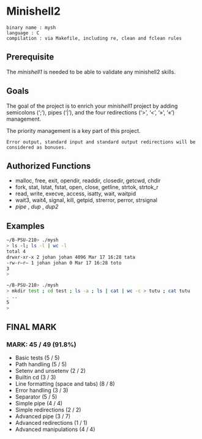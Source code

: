 # Minishell2

```text
binary name : mysh
language : C
compilation : via Makefile, including re, clean and fclean rules
```

## Prerequisite

The _minishell1_ is needed to be able to validate any minishell2 skills.

## Goals

The goal of the project is to enrich your _minishell1_ project by adding semicolons (‘;’), pipes (‘|’), and the four redirections (‘>’, ‘<’, ‘»’, ‘«’) management.

The priority management is a key part of this project.

```text
Error output, standard input and standard output redirections will be considered as bonuses.
```

## Authorized Functions

- malloc, free, exit, opendir, readdir, closedir, getcwd, chdir
- fork, stat, lstat, fstat, open, close, getline, strtok, strtok_r
- read, write, execve, access, isatty, wait, waitpid
- wait3, wait4, signal, kill, getpid, strerror, perror, strsignal
- _pipe_ , _dup_ , _dup2_

## Examples

```bash
∼/B-PSU-210> ./mysh
> ls -l; ls -l | wc -l
total 4
drwxr-xr-x 2 johan johan 4096 Mar 17 16:28 tata
-rw-r–r– 1 johan johan 0 Mar 17 16:28 toto
3
>
```

```bash
∼/B-PSU-210> ./mysh
> mkdir test ; cd test ; ls -a ; ls | cat | wc -c > tutu ; cat tutu
. ..
5
>
```

## FINAL MARK

### MARK: 45 / 49 (91.8%)

- Basic tests (5 / 5)
- Path handling (5 / 5)
- Setenv and unsetenv (2 / 2)
- Builtin cd (3 / 3)
- Line formatting (space and tabs) (8 / 8)
- Error handling (3 / 3)
- Separator (5 / 5)
- Simple pipe (4 / 4)
- Simple redirections (2 / 2)
- Advanced pipe (3 / 7)
- Advanced redirections (1 / 1)
- Advanced manipulations (4 / 4)
